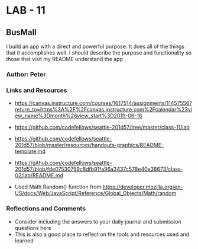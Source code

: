 # LAB - 11

## BusMall

I build an app with a direct and powerful purpose. It does all of the things that it accomplishes well. I should describe the purpose and functionality so those that visit my README understand the app

### Author: Peter

### Links and Resources
* https://canvas.instructure.com/courses/1617514/assignments/11457556?return_to=https%3A%2F%2Fcanvas.instructure.com%2Fcalendar%23view_name%3Dmonth%26view_start%3D2019-06-16
* https://github.com/codefellows/seattle-201d57/tree/master/class-11/lab

* https://github.com/codefellows/seattle-201d57/blob/master/resources/handouts-graphics/README-template.md
* https://github.com/codefellows/seattle-201d57/blob/fde07530759c8dfb91fa96a3437c578e40e38673/class-02/lab/README.md

* Used Math.Random() function from https://developer.mozilla.org/en-US/docs/Web/JavaScript/Reference/Global_Objects/Math/random


### Reflections and Comments
* Consider including the answers to your daily journal and submission questions here
* This is also a good place to reflect on the tools and resources used and learned
